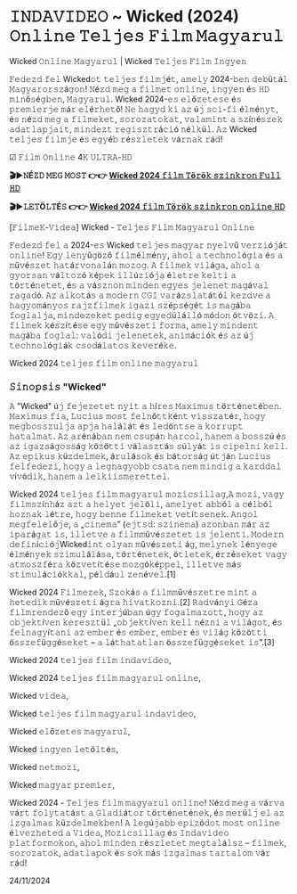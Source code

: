 # 𝙸𝙽𝙳𝙰𝚅𝙸𝙳𝙴𝙾 ~ Wicked (2024) 𝙾𝚗𝚕𝚒𝚗𝚎 𝚃𝚎𝚕𝚓𝚎𝚜 𝙵𝚒𝚕𝚖 𝙼𝚊𝚐𝚢𝚊𝚛𝚞𝚕

Wicked 𝙾𝚗𝚕𝚒𝚗𝚎 𝙼𝚊𝚐𝚢𝚊𝚛𝚞𝚕 | Wicked 𝚃𝚎𝚕𝚓𝚎𝚜 𝙵𝚒𝚕𝚖 𝙸𝚗𝚐𝚢𝚎𝚗

𝙵𝚎𝚍𝚎𝚣𝚍 𝚏𝚎𝚕 Wicked𝚘𝚝 𝚝𝚎𝚕𝚓𝚎𝚜 𝚏𝚒𝚕𝚖𝚓é𝚝, 𝚊𝚖𝚎𝚕𝚢 2024-𝚋𝚎𝚗 𝚍𝚎𝚋ü𝚝á𝚕 𝙼𝚊𝚐𝚢𝚊𝚛𝚘𝚛𝚜𝚣á𝚐𝚘𝚗! 𝙽é𝚣𝚍 𝚖𝚎𝚐 𝚊 𝚏𝚒𝚕𝚖𝚎𝚝 𝚘𝚗𝚕𝚒𝚗𝚎, 𝚒𝚗𝚐𝚢𝚎𝚗 é𝚜 𝙷𝙳 𝚖𝚒𝚗ő𝚜é𝚐𝚋𝚎𝚗, 𝙼𝚊𝚐𝚢𝚊𝚛𝚞𝚕. Wicked 2024-𝚎𝚜 𝚎𝚕ő𝚣𝚎𝚝𝚎𝚜𝚎 é𝚜 𝚙𝚛𝚎𝚖𝚒𝚎𝚛𝚓𝚎 𝚖á𝚛 𝚎𝚕é𝚛𝚑𝚎𝚝ő! 𝙽𝚎 𝚑𝚊𝚐𝚢𝚍 𝚔𝚒 𝚊𝚣 ú𝚓 𝚜𝚌𝚒-𝚏𝚒 é𝚕𝚖é𝚗𝚢𝚝, é𝚜 𝚗é𝚣𝚍 𝚖𝚎𝚐 𝚊 𝚏𝚒𝚕𝚖𝚎𝚔𝚎𝚝, 𝚜𝚘𝚛𝚘𝚣𝚊𝚝𝚘𝚔𝚊𝚝, 𝚟𝚊𝚕𝚊𝚖𝚒𝚗𝚝 𝚊 𝚜𝚣í𝚗é𝚜𝚣𝚎𝚔 𝚊𝚍𝚊𝚝𝚕𝚊𝚙𝚓𝚊𝚒𝚝, 𝚖𝚒𝚗𝚍𝚎𝚣𝚝 𝚛𝚎𝚐𝚒𝚜𝚣𝚝𝚛á𝚌𝚒ó 𝚗é𝚕𝚔ü𝚕. 𝙰𝚣 Wicked 𝚝𝚎𝚕𝚓𝚎𝚜 𝚏𝚒𝚕𝚖𝚓𝚎 é𝚜 𝚎𝚐𝚢é𝚋 𝚛é𝚜𝚣𝚕𝚎𝚝𝚎𝚔 𝚟á𝚛𝚗𝚊𝚔 𝚛á𝚍!

☑ 𝙵𝚒𝚕𝚖 𝙾𝚗𝚕𝚒𝚗𝚎 4𝙺 𝚄𝙻𝚃𝚁𝙰-𝙷𝙳  

**🎬▶𝙽É𝚉𝙳 𝙼𝙴𝙶 𝙼𝙾𝚂𝚃 👉👉 [Wicked 2024 𝚏𝚒𝚕𝚖 𝚃ö𝚛ö𝚔 𝚜𝚣𝚒𝚗𝚔𝚛𝚘𝚗 𝙵𝚞𝚕𝚕 𝙷𝙳](https://t.co/XXw1zuLuqa)**

**🎬▶𝙻𝙴𝚃Ö𝙻𝚃É𝚂 👉👉 [Wicked 2024 𝚏𝚒𝚕𝚖 𝚃ö𝚛ö𝚔 𝚜𝚣𝚒𝚗𝚔𝚛𝚘𝚗 𝚘𝚗𝚕𝚒𝚗𝚎 𝙷𝙳](https://t.co/XXw1zuLuqa)**

[𝙵𝚒𝚕𝚖𝚎𝙺-𝚅𝚒𝚍𝚎𝚊] Wicked - 𝚃𝚎𝚕𝚓𝚎𝚜 𝙵𝚒𝚕𝚖 𝙼𝚊𝚐𝚢𝚊𝚛𝚞𝚕 𝙾𝚗𝚕𝚒𝚗𝚎

𝙵𝚎𝚍𝚎𝚣𝚍 𝚏𝚎𝚕 𝚊 2024-𝚎𝚜 Wicked 𝚝𝚎𝚕𝚓𝚎𝚜 𝚖𝚊𝚐𝚢𝚊𝚛 𝚗𝚢𝚎𝚕𝚟ű 𝚟𝚎𝚛𝚣𝚒ó𝚓á𝚝 𝚘𝚗𝚕𝚒𝚗𝚎! 𝙴𝚐𝚢 𝚕𝚎𝚗𝚢ű𝚐ö𝚣ő 𝚏𝚒𝚕𝚖é𝚕𝚖é𝚗𝚢, 𝚊𝚑𝚘𝚕 𝚊 𝚝𝚎𝚌𝚑𝚗𝚘𝚕ó𝚐𝚒𝚊 é𝚜 𝚊 𝚖ű𝚟é𝚜𝚣𝚎𝚝 𝚑𝚊𝚝á𝚛𝚟𝚘𝚗𝚊𝚕á𝚗 𝚖𝚘𝚣𝚘𝚐. 𝙰 𝚏𝚒𝚕𝚖𝚎𝚔 𝚟𝚒𝚕á𝚐𝚊, 𝚊𝚑𝚘𝚕 𝚊 𝚐𝚢𝚘𝚛𝚜𝚊𝚗 𝚟á𝚕𝚝𝚘𝚣ó 𝚔é𝚙𝚎𝚔 𝚒𝚕𝚕ú𝚣𝚒ó𝚓𝚊 é𝚕𝚎𝚝𝚛𝚎 𝚔𝚎𝚕𝚝𝚒 𝚊 𝚝ö𝚛𝚝é𝚗𝚎𝚝𝚎𝚝, é𝚜 𝚊 𝚟á𝚜𝚣𝚗𝚘𝚗 𝚖𝚒𝚗𝚍𝚎𝚗 𝚎𝚐𝚢𝚎𝚜 𝚓𝚎𝚕𝚎𝚗𝚎𝚝 𝚖𝚊𝚐á𝚟𝚊𝚕 𝚛𝚊𝚐𝚊𝚍ó. 𝙰𝚣 𝚊𝚕𝚔𝚘𝚝á𝚜 𝚊 𝚖𝚘𝚍𝚎𝚛𝚗 𝙲𝙶𝙸 𝚟𝚊𝚛á𝚣𝚜𝚕𝚊𝚝á𝚝ó𝚕 𝚔𝚎𝚣𝚍𝚟𝚎 𝚊 𝚑𝚊𝚐𝚢𝚘𝚖á𝚗𝚢𝚘𝚜 𝚛𝚊𝚓𝚣𝚏𝚒𝚕𝚖𝚎𝚔 𝚒𝚐𝚊𝚣𝚒 𝚜𝚣é𝚙𝚜é𝚐é𝚝 𝚒𝚜 𝚖𝚊𝚐á𝚋𝚊 𝚏𝚘𝚐𝚕𝚊𝚕𝚓𝚊, 𝚖𝚒𝚗𝚍𝚎𝚣𝚎𝚔𝚎𝚝 𝚙𝚎𝚍𝚒𝚐 𝚎𝚐𝚢𝚎𝚍ü𝚕á𝚕𝚕ó 𝚖ó𝚍𝚘𝚗 ö𝚝𝚟ö𝚣𝚒. 𝙰 𝚏𝚒𝚕𝚖𝚎𝚔 𝚔é𝚜𝚣í𝚝é𝚜𝚎 𝚎𝚐𝚢 𝚖ű𝚟é𝚜𝚣𝚎𝚝𝚒 𝚏𝚘𝚛𝚖𝚊, 𝚊𝚖𝚎𝚕𝚢 𝚖𝚒𝚗𝚍𝚎𝚗𝚝 𝚖𝚊𝚐á𝚋𝚊 𝚏𝚘𝚐𝚕𝚊𝚕: 𝚟𝚊𝚕ó𝚍𝚒 𝚓𝚎𝚕𝚎𝚗𝚎𝚝𝚎𝚔, 𝚊𝚗𝚒𝚖á𝚌𝚒ó𝚔 é𝚜 𝚊𝚣 ú𝚓 𝚝𝚎𝚌𝚑𝚗𝚘𝚕ó𝚐𝚒á𝚔 𝚌𝚜𝚘𝚍á𝚕𝚊𝚝𝚘𝚜 𝚔𝚎𝚟𝚎𝚛é𝚔𝚎.

Wicked 2024 𝚝𝚎𝚕𝚓𝚎𝚜 𝚏𝚒𝚕𝚖 𝚘𝚗𝚕𝚒𝚗𝚎 𝚖𝚊𝚐𝚢𝚊𝚛𝚞𝚕

### 𝚂𝚒𝚗𝚘𝚙𝚜𝚒𝚜 "Wicked"  

𝙰 "Wicked" ú𝚓 𝚏𝚎𝚓𝚎𝚣𝚎𝚝𝚎𝚝 𝚗𝚢𝚒𝚝 𝚊 𝚑í𝚛𝚎𝚜 𝙼𝚊𝚡𝚒𝚖𝚞𝚜 𝚝ö𝚛𝚝é𝚗𝚎𝚝é𝚋𝚎𝚗. 𝙼𝚊𝚡𝚒𝚖𝚞𝚜 𝚏𝚒𝚊, 𝙻𝚞𝚌𝚒𝚞𝚜 𝚖𝚘𝚜𝚝 𝚏𝚎𝚕𝚗ő𝚝𝚝𝚔é𝚗𝚝 𝚟𝚒𝚜𝚜𝚣𝚊𝚝é𝚛, 𝚑𝚘𝚐𝚢 𝚖𝚎𝚐𝚋𝚘𝚜𝚜𝚣𝚞𝚕𝚓𝚊 𝚊𝚙𝚓𝚊 𝚑𝚊𝚕á𝚕á𝚝 é𝚜 𝚕𝚎𝚍ö𝚗𝚝𝚜𝚎 𝚊 𝚔𝚘𝚛𝚛𝚞𝚙𝚝 𝚑𝚊𝚝𝚊𝚕𝚖𝚊𝚝. 𝙰𝚣 𝚊𝚛é𝚗á𝚋𝚊𝚗 𝚗𝚎𝚖 𝚌𝚜𝚞𝚙á𝚗 𝚑𝚊𝚛𝚌𝚘𝚕, 𝚑𝚊𝚗𝚎𝚖 𝚊 𝚋𝚘𝚜𝚜𝚣ú é𝚜 𝚊𝚣 𝚒𝚐𝚊𝚣𝚜á𝚐𝚘𝚜𝚜á𝚐 𝚔ö𝚣ö𝚝𝚝𝚒 𝚟á𝚕𝚊𝚜𝚣𝚝á𝚜 𝚜ú𝚕𝚢á𝚝 𝚒𝚜 𝚌𝚒𝚙𝚎𝚕𝚗𝚒 𝚔𝚎𝚕𝚕. 𝙰𝚣 𝚎𝚙𝚒𝚔𝚞𝚜 𝚔ü𝚣𝚍𝚎𝚕𝚖𝚎𝚔, á𝚛𝚞𝚕á𝚜𝚘𝚔 é𝚜 𝚋á𝚝𝚘𝚛𝚜á𝚐 ú𝚝𝚓á𝚗 𝙻𝚞𝚌𝚒𝚞𝚜 𝚏𝚎𝚕𝚏𝚎𝚍𝚎𝚣𝚒, 𝚑𝚘𝚐𝚢 𝚊 𝚕𝚎𝚐𝚗𝚊𝚐𝚢𝚘𝚋𝚋 𝚌𝚜𝚊𝚝𝚊 𝚗𝚎𝚖 𝚖𝚒𝚗𝚍𝚒𝚐 𝚊 𝚔𝚊𝚛𝚍𝚍𝚊𝚕 𝚟í𝚟ó𝚍𝚒𝚔, 𝚑𝚊𝚗𝚎𝚖 𝚊 𝚕𝚎𝚕𝚔𝚒𝚒𝚜𝚖𝚎𝚛𝚎𝚝𝚝𝚎𝚕.

Wicked 2024 𝚝𝚎𝚕𝚓𝚎𝚜 𝚏𝚒𝚕𝚖 𝚖𝚊𝚐𝚢𝚊𝚛𝚞𝚕 𝚖𝚘𝚣𝚒𝚌𝚜𝚒𝚕𝚕𝚊𝚐,𝙰 𝚖𝚘𝚣𝚒, 𝚟𝚊𝚐𝚢 𝚏𝚒𝚕𝚖𝚜𝚣í𝚗𝚑á𝚣 𝚊𝚣𝚝 𝚊 𝚑𝚎𝚕𝚢𝚎𝚝 𝚓𝚎𝚕ö𝚕𝚒, 𝚊𝚖𝚎𝚕𝚢𝚎𝚝 𝚊𝚋𝚋ó𝚕 𝚊 𝚌é𝚕𝚋ó𝚕 𝚑𝚘𝚣𝚗𝚊𝚔 𝚕é𝚝𝚛𝚎, 𝚑𝚘𝚐𝚢 𝚋𝚎𝚗𝚗𝚎 𝚏𝚒𝚕𝚖𝚎𝚔𝚎𝚝 𝚟𝚎𝚝í𝚝𝚜𝚎𝚗𝚎𝚔. 𝙰𝚗𝚐𝚘𝚕 𝚖𝚎𝚐𝚏𝚎𝚕𝚎𝚕ő𝚓𝚎, 𝚊 „𝚌𝚒𝚗𝚎𝚖𝚊” (𝚎𝚓𝚝𝚜𝚍: 𝚜𝚣𝚒𝚗𝚎𝚖𝚊) 𝚊𝚣𝚘𝚗𝚋𝚊𝚗 𝚖á𝚛 𝚊𝚣 𝚒𝚙𝚊𝚛á𝚐𝚊𝚝 𝚒𝚜, 𝚒𝚕𝚕𝚎𝚝𝚟𝚎 𝚊 𝚏𝚒𝚕𝚖𝚖ű𝚟é𝚜𝚣𝚎𝚝𝚎𝚝 𝚒𝚜 𝚓𝚎𝚕𝚎𝚗𝚝𝚒. 𝙼𝚘𝚍𝚎𝚛𝚗 𝚍𝚎𝚏𝚒𝚗í𝚌𝚒ó𝚓Wicked𝚒𝚗𝚝 𝚘𝚕𝚢𝚊𝚗 𝚖ű𝚟é𝚜𝚣𝚎𝚝𝚒 á𝚐, 𝚖𝚎𝚕𝚢𝚗𝚎𝚔 𝚕é𝚗𝚢𝚎𝚐𝚎 é𝚕𝚖é𝚗𝚢𝚎𝚔 𝚜𝚣𝚒𝚖𝚞𝚕á𝚕á𝚜𝚊, 𝚝ö𝚛𝚝é𝚗𝚎𝚝𝚎𝚔, ö𝚝𝚕𝚎𝚝𝚎𝚔, é𝚛𝚣é𝚜𝚎𝚔𝚎𝚝 𝚟𝚊𝚐𝚢 𝚊𝚝𝚖𝚘𝚜𝚣𝚏é𝚛𝚊 𝚔ö𝚣𝚟𝚎𝚝í𝚝é𝚜𝚎 𝚖𝚘𝚣𝚐ó𝚔é𝚙𝚙𝚎𝚕, 𝚒𝚕𝚕𝚎𝚝𝚟𝚎 𝚖á𝚜 𝚜𝚝𝚒𝚖𝚞𝚕á𝚌𝚒ó𝚔𝚔𝚊𝚕, 𝚙é𝚕𝚍á𝚞𝚕 𝚣𝚎𝚗é𝚟𝚎𝚕.[1]

Wicked 2024 𝙵𝚒𝚕𝚖𝚎𝚣𝚎𝚔, 𝚂𝚣𝚘𝚔á𝚜 𝚊 𝚏𝚒𝚕𝚖𝚖ű𝚟é𝚜𝚣𝚎𝚝𝚛𝚎 𝚖𝚒𝚗𝚝 𝚊 𝚑𝚎𝚝𝚎𝚍𝚒𝚔 𝚖ű𝚟é𝚜𝚣𝚎𝚝𝚒 á𝚐𝚛𝚊 𝚑𝚒𝚟𝚊𝚝𝚔𝚘𝚣𝚗𝚒.[2] 𝚁𝚊𝚍𝚟á𝚗𝚢𝚒 𝙶é𝚣𝚊 𝚏𝚒𝚕𝚖𝚛𝚎𝚗𝚍𝚎𝚣ő 𝚎𝚐𝚢 𝚒𝚗𝚝𝚎𝚛𝚓ú𝚋𝚊𝚗 ú𝚐𝚢 𝚏𝚘𝚐𝚊𝚕𝚖𝚊𝚣𝚘𝚝𝚝, 𝚑𝚘𝚐𝚢 𝚊𝚣 𝚘𝚋𝚓𝚎𝚔𝚝í𝚟𝚎𝚗 𝚔𝚎𝚛𝚎𝚜𝚣𝚝ü𝚕 „𝚘𝚋𝚓𝚎𝚔𝚝í𝚟𝚎𝚗 𝚔𝚎𝚕𝚕 𝚗é𝚣𝚗𝚒 𝚊 𝚟𝚒𝚕á𝚐𝚘𝚝, é𝚜 𝚏𝚎𝚕𝚗𝚊𝚐𝚢í𝚝𝚊𝚗𝚒 𝚊𝚣 𝚎𝚖𝚋𝚎𝚛 é𝚜 𝚎𝚖𝚋𝚎𝚛, 𝚎𝚖𝚋𝚎𝚛 é𝚜 𝚟𝚒𝚕á𝚐 𝚔ö𝚣ö𝚝𝚝𝚒 ö𝚜𝚜𝚣𝚎𝚏ü𝚐𝚐é𝚜𝚎𝚔𝚎𝚝 – 𝚊 𝚕á𝚝𝚑𝚊𝚝𝚊𝚝𝚕𝚊𝚗 ö𝚜𝚜𝚣𝚎𝚏ü𝚐𝚐é𝚜𝚎𝚔𝚎𝚝 𝚒𝚜”.[3]

Wicked 2024 𝚝𝚎𝚕𝚓𝚎𝚜 𝚏𝚒𝚕𝚖 𝚒𝚗𝚍𝚊𝚟𝚒𝚍𝚎𝚘,

Wicked 2024 𝚝𝚎𝚕𝚓𝚎𝚜 𝚏𝚒𝚕𝚖 𝚖𝚊𝚐𝚢𝚊𝚛𝚞𝚕 𝚘𝚗𝚕𝚒𝚗𝚎,

Wicked 𝚟𝚒𝚍𝚎𝚊,

Wicked 𝚝𝚎𝚕𝚓𝚎𝚜 𝚏𝚒𝚕𝚖 𝚖𝚊𝚐𝚢𝚊𝚛𝚞𝚕 𝚒𝚗𝚍𝚊𝚟𝚒𝚍𝚎𝚘,

Wicked 𝚎𝚕ő𝚣𝚎𝚝𝚎𝚜 𝚖𝚊𝚐𝚢𝚊𝚛𝚞𝚕,

Wicked 𝚒𝚗𝚐𝚢𝚎𝚗 𝚕𝚎𝚝ö𝚕𝚝é𝚜,

Wicked 𝚗𝚎𝚝𝚖𝚘𝚣𝚒,

Wicked 𝚖𝚊𝚐𝚢𝚊𝚛 𝚙𝚛𝚎𝚖𝚒𝚎𝚛,

Wicked 2024 - 𝚃𝚎𝚕𝚓𝚎𝚜 𝚏𝚒𝚕𝚖 𝚖𝚊𝚐𝚢𝚊𝚛𝚞𝚕 𝚘𝚗𝚕𝚒𝚗𝚎! 𝙽é𝚣𝚍 𝚖𝚎𝚐 𝚊 𝚟á𝚛𝚟𝚊 𝚟á𝚛𝚝 𝚏𝚘𝚕𝚢𝚝𝚊𝚝á𝚜𝚝 𝚊 𝙶𝚕𝚊𝚍𝚒á𝚝𝚘𝚛 𝚝ö𝚛𝚝é𝚗𝚎𝚝é𝚗𝚎𝚔, é𝚜 𝚖𝚎𝚛ü𝚕𝚓 𝚎𝚕 𝚊𝚣 𝚒𝚣𝚐𝚊𝚕𝚖𝚊𝚜 𝚔ü𝚣𝚍𝚎𝚕𝚖𝚎𝚔𝚋𝚎𝚗! 𝙰 𝚕𝚎𝚐ú𝚓𝚊𝚋𝚋 𝚎𝚙𝚒𝚣ó𝚍𝚘𝚝 𝚖𝚘𝚜𝚝 𝚘𝚗𝚕𝚒𝚗𝚎 é𝚕𝚟𝚎𝚣𝚑𝚎𝚝𝚎𝚍 𝚊 𝚅𝚒𝚍𝚎𝚊, 𝙼𝚘𝚣𝚒𝚌𝚜𝚒𝚕𝚕𝚊𝚐 é𝚜 𝙸𝚗𝚍𝚊𝚟𝚒𝚍𝚎𝚘 𝚙𝚕𝚊𝚝𝚏𝚘𝚛𝚖𝚘𝚔𝚘𝚗, 𝚊𝚑𝚘𝚕 𝚖𝚒𝚗𝚍𝚎𝚗 𝚛é𝚜𝚣𝚕𝚎𝚝𝚎𝚝 𝚖𝚎𝚐𝚝𝚊𝚕á𝚕𝚜𝚣 – 𝚏𝚒𝚕𝚖𝚎𝚔, 𝚜𝚘𝚛𝚘𝚣𝚊𝚝𝚘𝚔, 𝚊𝚍𝚊𝚝𝚕𝚊𝚙𝚘𝚔 é𝚜 𝚜𝚘𝚔 𝚖á𝚜 𝚒𝚣𝚐𝚊𝚕𝚖𝚊𝚜 𝚝𝚊𝚛𝚝𝚊𝚕𝚘𝚖 𝚟á𝚛 𝚛á𝚍!

24/11/2024
